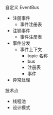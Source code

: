 自定义 EventBus

- 注册事件
  - 事件注册表
- 注销事件
  - 事件注册表
- 事件分发
  - 事件上下文
    - topic 名称
    - bus 
    - 注册表
    - 事件
- 异常处理

技术点

- 线程池
- 设计模式
